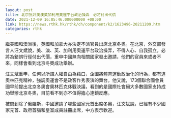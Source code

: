 ```yaml
---
layout: post
title: 北京批評美澳英加利用奧運平台政治操弄　必將付出代價
date: 2021-12-09 16:05:46.000000000 +08:00
link: https://news.rthk.hk/rthk/ch/component/k2/1623496-20211209.htm
categories: rthk
---
```


繼美國和澳洲後，英國和加拿大亦決定不派官員出席北京冬奧。在北京，外交部發言人汪文斌說，美、澳、英、加利用奧運平台政治操弄，不得人心、自我孤立，必將為錯誤行徑付出代價，重申中國無向相關國家發出邀請，他們的官員來或者不來，同樣會看到北京冬奧成功舉辦。

汪文斌重申，任何以所謂人權自由為藉口，企圖將體育運動政治化的行為，都有違奧林匹克精神，強調奧運會不是政客作秀表演的舞台。他又說，173個聯合國會員國早前提出北京冬奧會奧林匹克休戰決議，看到的是國際社會絕大多數國家支持成功舉辦北京冬奧，目前看不到亦不值得擔心連鎖反應。

被問到除了俄羅斯，中國邀請了哪些國家元首出席冬奧，汪文斌說，已經有不少國家元首、政府首腦和皇室成員註冊出席，中方表示歡迎。
